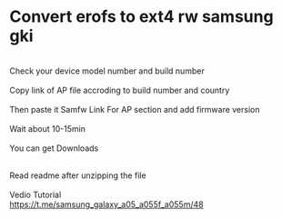 # Convert erofs to ext4 rw samsung gki

 </br>Check your device model number and build number </br>
<br>Copy link of AP file accroding to build number and country </br>
<br>Then paste it Samfw Link For AP section and add firmware version </br>
<br>Wait about 10-15min </br>
<br>You can get Downloads </br>

<br>Read readme after unzipping the file </br>
<br>Vedio Tutorial </br>
https://t.me/samsung_galaxy_a05_a055f_a055m/48

